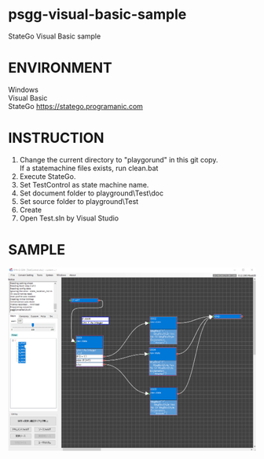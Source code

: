 # psgg-visual-basic-sample

StateGo Visual Basic sample

# ENVIRONMENT

Windows  
Visual Basic  
StateGo https://statego.programanic.com

# INSTRUCTION

1. Change the current directory to "playgorund" in this git copy.  
   If a statemachine files exists, run clean.bat  
2. Execute StateGo.  
3. Set TestControl as state machine name.  
4. Set document folder to playground\Test\doc  
5. Set source folder to playground\Test  
6. Create  
7. Open Test.sln by Visual Studio  

# SAMPLE

![](https://raw.githubusercontent.com/NNNIC/psgg-visual-basic-sample/master/wiki/sample.png)

